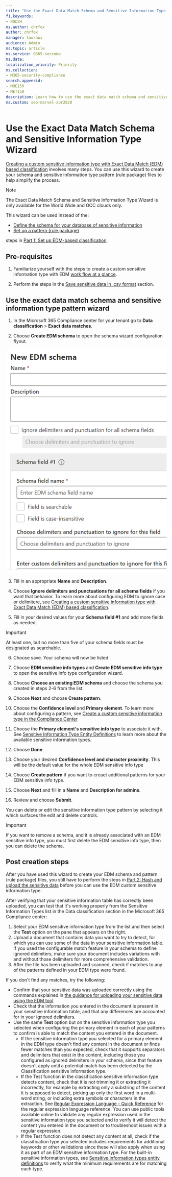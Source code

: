```yaml
---
title: "Use the Exact Data Match Schema and Sensitive Information Type Wizard"
f1.keywords:
- NOCSH
ms.author: chrfox
author: chrfox
manager: laurawi
audience: Admin
ms.topic: article
ms.service: O365-seccomp
ms.date: 
localization_priority: Priority
ms.collection: 
- M365-security-compliance
search.appverid: 
- MOE150
- MET150
description: Learn how to use the exact data match schema and sensitive information type wizard.
ms.custom: seo-marvel-apr2020
---
```


# Use the Exact Data Match Schema and Sensitive Information Type Wizard

[Creating a custom sensitive information type with Exact Data Match (EDM) based classification](create-custom-sensitive-information-types-with-exact-data-match-based-classification.md)  involves many steps.  You can use this wizard to create your schema and sensitive information type pattern (rule package) files to help simplify the process.

> [!NOTE]
> The Exact Data Match Schema and Sensitive Information Type Wizard is only available for the World Wide and GCC clouds only.

This wizard can be used instead of the:

- [Define the schema for your database of sensitive information](create-custom-sensitive-information-types-with-exact-data-match-based-classification.md#define-the-schema-for-your-database-of-sensitive-information)
- [Set up a pattern (rule package)](create-custom-sensitive-information-types-with-exact-data-match-based-classification.md#set-up-a-rule-package)

steps in [Part 1: Set up EDM-based classification](create-custom-sensitive-information-types-with-exact-data-match-based-classification.md#part-1-set-up-edm-based-classification).

## Pre-requisites

1. Familiarize yourself with the steps to create a custom sensitive information type with EDM [work flow at a glance](create-custom-sensitive-information-types-with-exact-data-match-based-classification.md#the-work-flow-at-a-glance).

2. Perform the steps in the [Save sensitive data in .csv format](create-custom-sensitive-information-types-with-exact-data-match-based-classification.md#save-sensitive-data-in-csv-format) section.

## Use the exact data match schema and sensitive information type pattern wizard

1. In the Microsoft 365 Compliance center for your tenant go to **Data classification** > **Exact data matches**.

2. Choose **Create EDM schema** to open the schema wizard configuration flyout.

![EDM schema creation wizard configuration flyout](../media/edm-schema-wizard-1.png)

3. Fill in an appropriate **Name** and **Description**.

4. Choose **Ignore delimiters and punctuations for all schema fields** if you want that behavior. To learn more about configuring EDM to ignore case or delimitere, see [Creating a custom sensitive information type with Exact Data Match (EDM) based classification](create-custom-sensitive-information-types-with-exact-data-match-based-classification.md).

5. Fill in your desired values for your **Schema field #1** and add more fields as needed. 

> [!IMPORTANT]
> At least one, but no more than five of your schema fields must be designated as searchable.

6. Choose save. Your schema will now be listed.

7. Choose **EDM sensitive info types** and **Create EDM sensitive info type** to open the sensitive info type configuration wizard.

8. Choose **Choose an existing EDM schema** and choose the schema you created in steps 2-6 from the list.

9. Choose **Next** and choose **Create pattern**.

10. Choose the **Confidence level** and **Primary element**.  To learn more about configuring a pattern, see [Create a custom sensitive information type in the Compliance Center](create-a-custom-sensitive-information-type.md)

11.  Choose the **Primary element's sensitive info type** to associate it with. See [Sensitive Information Type Entity Definitions](sensitive-information-type-entity-definitions.md) to learn more about the available sensitive information types.

12. Choose **Done**.

13. Choose your desired **Confidence level and character proximity**.  This will be the default value for the whole EDM sensitive info type

13. Choose **Create pattern** if you want to creaet additional patterns for your EDM sensitive info type.

14. Choose **Next** and fill in a **Name** and **Description for admins**.

15. Review and choose **Submit**.

You can delete or edit the sensitive information type pattern by selecting it which surfaces the edit and delete controls.

> [!IMPORTANT]
> If you want to remove a schema, and it is already associated with an EDM sensitive info type, you must first delete the EDM sensitive info type, then you can delete the schema.

## Post creation steps

After you have used this wizard to create your EDM schema and pattern (rule package) files, you still have to perform the steps in [Part 2: Hash and upload the sensitive data](create-custom-sensitive-information-types-with-exact-data-match-based-classification.md#part-2-hash-and-upload-the-sensitive-data) before you can use the EDM custom sensitive information type.

After verifying that your sensitive information table has correctly been uploaded, you can test that it's working properly from the Sensitive Information Types list in the Data classification section in the Microsoft 365 Compliance center:
1. Select your EDM sensitive information type from the list and then select the **Test** option on the pane that appears on the right. 
2. Upload a document that contains data you want to try to detect, for which you can use some of the data in your sensitive information table. If you used the configurable match feature in your schema to define ignored delimiters, make sure your document includes variations with and without those delimiters for more comprehensive validation.
3. After the file has been uploaded and scanned, check if matches to any of the patterns defined in your EDM type were found. 

If you don't find any matches, try the following:
- Confirm that your sensitive data was uploaded correctly using the commands explained in [the guidance for uploading your sensitive data using the EDM tool](create-custom-sensitive-information-types-with-exact-data-match-based-classification.md).
- Check that the information you entered in the document is present in your sensitive information table, and that any differences are accounted for in your ignored delimiters.
- Use the same **Test** option but on the sensitive information type you selected when configuring the primary element in each of your patterns to confirm is able to match the content you entered in the document. 
  -  If the sensitive information type you selected for a primary element in the EDM type doesn't find any content in the document or finds fewer matches than you expected, check that it supports separators and delimiters that exist in the content, including those you configured as ignored delimiters in your schema, since that feature doesn't apply until a potential match has been detected by the Classification sensitive information type. 
  -  If the Test function in the classification sensitive information type detects content, check that it is not trimming it or extracting it incorrectly, for example by extracting only a substring of the content it is supposed to detect, picking up only the first word in a multi-word string, or including extra symbols or characters in the extraction. See [Regular Expression Language - Quick Reference](/dotnet/standard/base-types/regular-expression-language-quick-reference) for the regular expression language reference. You can use public tools available online to validate any regular expression used in the sensitive information type you selected and to verify it will detect the content you entered in the document or to troubleshoot issues with a regular expression. 
  -  If the Test function does not detect any content at all, check if the classification type you selected includes requirements for additional keywords or other validations since these will also apply when using it as part of an EDM sensitive information type. For the built-in sensitive information types, see [Sensitive information types entity definitions](sensitive-information-type-entity-definitions.md) to verify what the minimum requirements are for matching each type.
